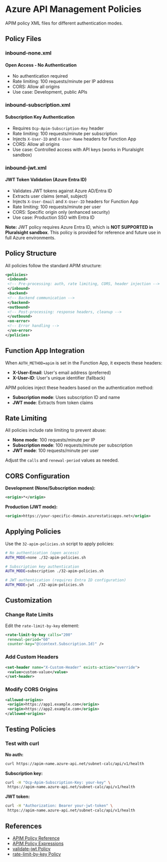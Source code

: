 # Azure API Management Policies

APIM policy XML files for different authentication modes.

## Policy Files

### inbound-none.xml

#### Open Access - No Authentication

- No authentication required
- Rate limiting: 100 requests/minute per IP address
- CORS: Allow all origins
- Use case: Development, public APIs

### inbound-subscription.xml

#### Subscription Key Authentication

- Requires `Ocp-Apim-Subscription-Key` header
- Rate limiting: 100 requests/minute per subscription
- Injects `X-User-ID` and `X-User-Name` headers for Function App
- CORS: Allow all origins
- Use case: Controlled access with API keys (works in Pluralsight sandbox)

### inbound-jwt.xml

#### JWT Token Validation (Azure Entra ID)

- Validates JWT tokens against Azure AD/Entra ID
- Extracts user claims (email, subject)
- Injects `X-User-Email` and `X-User-ID` headers for Function App
- Rate limiting: 100 requests/minute per user
- CORS: Specific origin only (enhanced security)
- Use case: Production SSO with Entra ID

**Note:** JWT policy requires Azure Entra ID, which is **NOT SUPPORTED in Pluralsight sandbox**. This policy is provided for reference and future use in full Azure environments.

## Policy Structure

All policies follow the standard APIM structure:

```xml
<policies>
 <inbound>
 <!-- Pre-processing: auth, rate limiting, CORS, header injection -->
 </inbound>
 <backend>
 <!-- Backend communication -->
 </backend>
 <outbound>
 <!-- Post-processing: response headers, cleanup -->
 </outbound>
 <on-error>
 <!-- Error handling -->
 </on-error>
</policies>
```

## Function App Integration

When `AUTH_METHOD=apim` is set in the Function App, it expects these headers:

- **X-User-Email**: User's email address (preferred)
- **X-User-ID**: User's unique identifier (fallback)

APIM policies inject these headers based on the authentication method:

- **Subscription mode**: Uses subscription ID and name
- **JWT mode**: Extracts from token claims

## Rate Limiting

All policies include rate limiting to prevent abuse:

- **None mode**: 100 requests/minute per IP
- **Subscription mode**: 100 requests/minute per subscription
- **JWT mode**: 100 requests/minute per user

Adjust the `calls` and `renewal-period` values as needed.

## CORS Configuration

**Development (None/Subscription modes):**

```xml
<origin>*</origin>
```

**Production (JWT mode):**

```xml
<origin>https://your-specific-domain.azurestaticapps.net</origin>
```

## Applying Policies

Use the `32-apim-policies.sh` script to apply policies:

```bash
# No authentication (open access)
AUTH_MODE=none ./32-apim-policies.sh

# Subscription key authentication
AUTH_MODE=subscription ./32-apim-policies.sh

# JWT authentication (requires Entra ID configuration)
AUTH_MODE=jwt ./32-apim-policies.sh
```

## Customization

### Change Rate Limits

Edit the `rate-limit-by-key` element:

```xml
<rate-limit-by-key calls="200"
 renewal-period="60"
 counter-key="@(context.Subscription.Id)" />
```

### Add Custom Headers

```xml
<set-header name="X-Custom-Header" exists-action="override">
 <value>custom-value</value>
</set-header>
```

### Modify CORS Origins

```xml
<allowed-origins>
 <origin>https://app1.example.com</origin>
 <origin>https://app2.example.com</origin>
</allowed-origins>
```

## Testing Policies

### Test with curl

**No auth:**

```bash
curl https://apim-name.azure-api.net/subnet-calc/api/v1/health
```

**Subscription key:**

```bash
curl -H "Ocp-Apim-Subscription-Key: your-key" \
 https://apim-name.azure-api.net/subnet-calc/api/v1/health
```

**JWT token:**

```bash
curl -H "Authorization: Bearer your-jwt-token" \
 https://apim-name.azure-api.net/subnet-calc/api/v1/health
```

## References

- [APIM Policy Reference](https://learn.microsoft.com/en-us/azure/api-management/api-management-policies)
- [APIM Policy Expressions](https://learn.microsoft.com/en-us/azure/api-management/api-management-policy-expressions)
- [validate-jwt Policy](https://learn.microsoft.com/en-us/azure/api-management/validate-jwt-policy)
- [rate-limit-by-key Policy](https://learn.microsoft.com/en-us/azure/api-management/rate-limit-by-key-policy)
